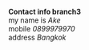 <b>Contact info branch3</b><br>
my name is <i>Ake</i><br>
mobile <i>0899979970</i><br>
address <i>Bangkok</i>